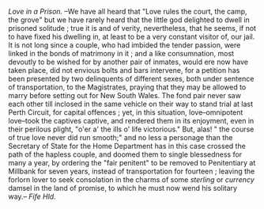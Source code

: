 *Love in a Prison.* –We have all heard that "Love rules the court, the camp, the grove" but we have rarely heard that the little god delighted to dwell in prisoned solitude ; true it is and of verity, nevertheless, that he seems, if not to have fixed his dwelling in, at least to be a very constant visitor of, our jail. It is not long since a couple, who had imbided the tender passion, were linked in the bonds of matrimony in it ; and a like consumnation, most devoutly to be wished for by another pair of inmates, would ere now have taken place, did not envious bolts and bars intervene, for a petition has been presented by two delinquents of different sexes, both under sentence of transportation, to the Magistrates, praying that they may be allowed to marry before setting out for New South Wales. The fond pair never saw each other till inclosed in the same vehicle on their way to stand trial at last Perth Circuit, for capital offences ; yet, in this situation, love–omnipotent love–took the captives captive, and rendered them in its enjoyment, even in their perilous plight, "o'er a' the ills o' life victorious." But, alas! " the course of true love never did run smooth;" and no less a personage than the Secretary of State for the Home Department has in this case crossed the path of the hapless couple, and doomed them to single blessedness for many a year, by ordering the "fair penitent" to be removed to Penitentiary at Millbank for seven years, instead of transportation for fourteen ; leaving the forlorn lover to seek consolation in the charms of some *sterling*  or *currency*  damsel in the land of promise, to which he must now wend his solitary way.– *Fife Hld.*